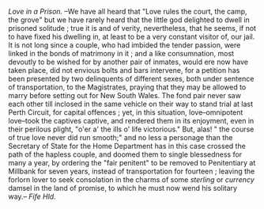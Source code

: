 *Love in a Prison.* –We have all heard that "Love rules the court, the camp, the grove" but we have rarely heard that the little god delighted to dwell in prisoned solitude ; true it is and of verity, nevertheless, that he seems, if not to have fixed his dwelling in, at least to be a very constant visitor of, our jail. It is not long since a couple, who had imbided the tender passion, were linked in the bonds of matrimony in it ; and a like consumnation, most devoutly to be wished for by another pair of inmates, would ere now have taken place, did not envious bolts and bars intervene, for a petition has been presented by two delinquents of different sexes, both under sentence of transportation, to the Magistrates, praying that they may be allowed to marry before setting out for New South Wales. The fond pair never saw each other till inclosed in the same vehicle on their way to stand trial at last Perth Circuit, for capital offences ; yet, in this situation, love–omnipotent love–took the captives captive, and rendered them in its enjoyment, even in their perilous plight, "o'er a' the ills o' life victorious." But, alas! " the course of true love never did run smooth;" and no less a personage than the Secretary of State for the Home Department has in this case crossed the path of the hapless couple, and doomed them to single blessedness for many a year, by ordering the "fair penitent" to be removed to Penitentiary at Millbank for seven years, instead of transportation for fourteen ; leaving the forlorn lover to seek consolation in the charms of some *sterling*  or *currency*  damsel in the land of promise, to which he must now wend his solitary way.– *Fife Hld.*